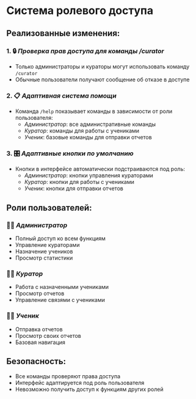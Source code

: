 # Система ролевого доступа

## Реализованные изменения:

### 1. 🔒 *Проверка прав доступа для команды /curator*
- Только администраторы и кураторы могут использовать команду `/curator`
- Обычные пользователи получают сообщение об отказе в доступе

### 2. 📋 *Адаптивная система помощи*
- Команда `/help` показывает команды в зависимости от роли пользователя:
  - *Администратор*: все административные команды
  - *Куратор*: команды для работы с учениками
  - *Ученик*: базовые команды для отправки отчетов

### 3. 🎛️ *Адаптивные кнопки по умолчанию*
- Кнопки в интерфейсе автоматически подстраиваются под роль:
  - *Администратор*: кнопки управления кураторами
  - *Куратор*: кнопки для работы с учениками
  - *Ученик*: кнопки для отправки отчетов

## Роли пользователей:

### 👨‍💼 *Администратор*
- Полный доступ ко всем функциям
- Управление кураторами
- Назначение учеников
- Просмотр статистики

### 👨‍🏫 *Куратор*
- Работа с назначенными учениками
- Просмотр отчетов
- Управление связями с учениками

### 👨‍🎓 *Ученик*
- Отправка отчетов
- Просмотр своих отчетов
- Базовая навигация

## Безопасность:
- Все команды проверяют права доступа
- Интерфейс адаптируется под роль пользователя
- Невозможно получить доступ к функциям других ролей
